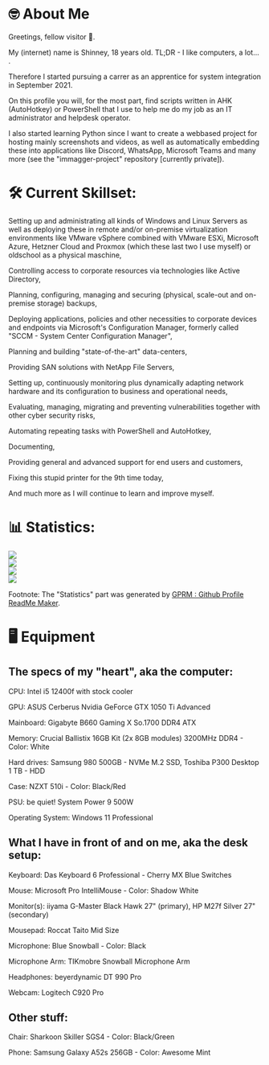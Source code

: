 # 🤓 About Me

Greetings, fellow visitor 👋.

My (internet) name is Shinney, 18 years old. TL;DR - I like computers, a lot... .

Therefore I started pursuing a carrer as an apprentice for system integration in September 2021. 

On this profile you will, for the most part, find scripts written in AHK (AutoHotkey) or PowerShell that I use to help me do my job as an IT administrator and helpdesk operator.

I also started learning Python since I want to create a webbased project for hosting mainly screenshots and videos, as well as automatically embedding these into applications like Discord, WhatsApp, Microsoft Teams and many more (see the "immagger-project" repository [currently private]).


# 🛠️ Current Skillset:

Setting up and administrating all kinds of Windows and Linux Servers as well as deploying these in remote and/or on-premise virtualization environments like VMware vSphere combined with VMware ESXi, Microsoft Azure, Hetzner Cloud and Proxmox (which these last two I use myself) or oldschool as a physical maschine,

Controlling access to corporate resources via technologies like Active Directory,

Planning, configuring, managing and securing (physical, scale-out and on-premise storage) backups,

Deploying applications, policies and other necessities to corporate devices and endpoints via Microsoft's Configuration Manager, formerly called "SCCM - System Center Configuration Manager",

Planning and building "state-of-the-art" data-centers,

Providing SAN solutions with NetApp File Servers,

Setting up, continuously monitoring plus dynamically adapting network hardware and its configuration to business and operational needs,

Evaluating, managing, migrating and preventing vulnerabilities together with other cyber security risks,

Automating repeating tasks with PowerShell and AutoHotkey,

Documenting,

Providing general and advanced support for end users and customers,

Fixing this stupid printer for the 9th time today, 

And much more as I will continue to learn and improve myself.


# 📊 Statistics:

![](https://github-readme-stats.vercel.app/api?username=Sh1nn3y&theme=vue&hide_border=false&include_all_commits=false&count_private=false)<br/>
![](https://github-readme-streak-stats.herokuapp.com/?user=Sh1nn3y&theme=vue&hide_border=false)<br/>
![](https://github-readme-stats.vercel.app/api/top-langs/?username=Sh1nn3y&theme=vue&hide_border=false&include_all_commits=false&count_private=false&layout=compact)<br/>
[![](https://visitcount.itsvg.in/api?id=Sh1nn3y&icon=3&color=3)](https://visitcount.itsvg.in)

Footnote: The "Statistics" part was generated by [GPRM : Github Profile ReadMe Maker](https://gprm.itsvg.in/).


# 🖥️ Equipment

## The specs of my "heart", aka the computer:

CPU: Intel i5 12400f with stock cooler

GPU: ASUS Cerberus Nvidia GeForce GTX 1050 Ti Advanced

Mainboard: Gigabyte B660 Gaming X So.1700 DDR4 ATX

Memory: Crucial Ballistix 16GB Kit (2x 8GB modules) 3200MHz DDR4 - Color: White

Hard drives: Samsung 980 500GB - NVMe M.2 SSD, Toshiba P300 Desktop 1 TB - HDD

Case: NZXT 510i - Color: Black/Red

PSU: be quiet! System Power 9 500W

Operating System: Windows 11 Professional 

## What I have in front of and on me, aka the desk setup:

Keyboard: Das Keyboard 6 Professional - Cherry MX Blue Switches

Mouse: Microsoft Pro IntelliMouse - Color: Shadow White

Monitor(s): iiyama G-Master Black Hawk 27" (primary), HP M27f Silver 27" (secondary)

Mousepad: Roccat Taito Mid Size

Microphone: Blue Snowball - Color: Black

Microphone Arm: TIKmobre Snowball Microphone Arm

Headphones: beyerdynamic DT 990 Pro

Webcam: Logitech C920 Pro

## Other stuff:

Chair: Sharkoon Skiller SGS4 - Color: Black/Green

Phone: Samsung Galaxy A52s 256GB - Color: Awesome Mint
